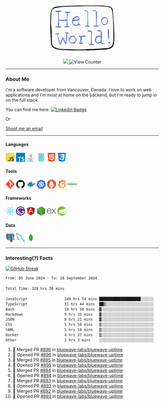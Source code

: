 <div align="center">
    <img src="./img/hello_world.webp" height="200px" width="">
    <div>
        <a href="https://www.linkedin.com/in/ajhollid">
            <img src="https://img.shields.io/badge/LinkedIn-blue"/>
        </a>
        <img src="https://komarev.com/ghpvc/?username=ajhollid&color=yellow" alt="View Counter">
    </div>
</div>

---

### About Me

I'm a software developer from Vancouver, Canada. I love to work on web applications and I'm most at home on the backend, but I'm ready to jump in on the full stack.

You can find me here: [![Linkedin Badge](https://img.shields.io/badge/-ajhollid-blue?style=flat&logo=Linkedin&logoColor=white)](https://www.linkedin.com/in/ajhollid)

Or

[Shoot me an email](mailto:ajhollid@gmail.com)

---

#### Languages

<div>
    <img src="./img/devicons/javascript-original.svg" width=30 height=30 alt="JavaScript">
    <img src="/img/devicons/typescript-original.svg" width=30 height=30 alt="TypeScript">
    <img src="./img/devicons/java-original.svg" width=30 height=30 alt="Java">
    <img src="./img/devicons/go-original.svg" width=30 height=30 alt="Golang">
    <img src="./img/devicons/html5-original.svg" width=30 height=30 alt="HTML 5">
    <img src="./img/devicons/css3-original.svg" width=30 height=30 alt="CSS 3">
</div>

#### Tools

<div>
    <img src="./img/devicons/git-original.svg" width=30 height=30 alt="Git">
    <img src="./img/devicons/github-original.svg" width=30 height=30 alt="Github">
    <img src="./img/devicons/docker-original.svg" width=30 
    height=30 alt="Docker">
    <img src="./img/devicons/kubernetes-original.svg" width=30 height=30 alt="K8">
    <img src="./img/devicons/prometheus-original.svg" width=30 height=30 alt="Prometheus">
    <img src="./img/devicons/grafana-original.svg" width=30 height=30 alt="Grafana">
    <img src="./img/devicons/nginx-original.svg" width=30 height=30 alt="Nginx">
</div>

#### Frameworks

<div>
    <img src="./img/devicons/react-original.svg" width=30 height=30 alt="React">
    <img src="./img/devicons/gatsby-original.svg" width=30 height=30 alt="Gatsby">
    <img src="./img/devicons/angularjs-original.svg" width=30 height=30 alt="AngularJS">
    <img src="./img/devicons/nodejs-original.svg" width=30 height=30 alt="NodeJS">
    <img src="./img/devicons/express-original.svg" width=30 height=30 alt="Express">
    <img src="./img/devicons/spring-original.svg" width=30 height=30 alt="Spring">
</div>

#### Data

<div>
    <img src="./img/devicons/postgresql-original.svg" width=30 height=30 alt="Postgresql">
    <img src="./img/devicons/mysql-original.svg" width=30 height=30 alt="Mysql">
    <img src="./img/devicons/mongodb-original.svg" width=30 height=30 alt="MongoDB">
</div>

---

### Interesting(?) Facts

[![GitHub Streak](http://github-readme-streak-stats.herokuapp.com?user=ajhollid)](https://git.io/streak-stats)

 <!--START_SECTION:waka-->

```txt
From: 05 June 2024 - To: 28 September 2024

Total Time: 328 hrs 30 mins

JavaScript                 249 hrs 54 mins ███████████████████░░░░░░   75.60 %
TypeScript                 31 hrs 44 mins  ██▒░░░░░░░░░░░░░░░░░░░░░░   09.60 %
Bash                       10 hrs 50 mins  ▓░░░░░░░░░░░░░░░░░░░░░░░░   03.28 %
Markdown                   9 hrs 35 mins   ▓░░░░░░░░░░░░░░░░░░░░░░░░   02.90 %
JSON                       8 hrs 21 mins   ▓░░░░░░░░░░░░░░░░░░░░░░░░   02.53 %
CSS                        5 hrs 58 mins   ▒░░░░░░░░░░░░░░░░░░░░░░░░   01.81 %
YAML                       5 hrs 10 mins   ▒░░░░░░░░░░░░░░░░░░░░░░░░   01.56 %
Docker                     4 hrs 37 mins   ▒░░░░░░░░░░░░░░░░░░░░░░░░   01.40 %
Other                      2 hrs 3 mins    ░░░░░░░░░░░░░░░░░░░░░░░░░   00.62 %
```

<!--END_SECTION:waka-->


<!--START_SECTION:activity-->
1. 🎉 Merged PR [#896](https://github.com/bluewave-labs/bluewave-uptime/pull/896) in [bluewave-labs/bluewave-uptime](https://github.com/bluewave-labs/bluewave-uptime)
2. 💪 Opened PR [#896](https://github.com/bluewave-labs/bluewave-uptime/pull/896) in [bluewave-labs/bluewave-uptime](https://github.com/bluewave-labs/bluewave-uptime)
3. 🎉 Merged PR [#895](https://github.com/bluewave-labs/bluewave-uptime/pull/895) in [bluewave-labs/bluewave-uptime](https://github.com/bluewave-labs/bluewave-uptime)
4. 💪 Opened PR [#895](https://github.com/bluewave-labs/bluewave-uptime/pull/895) in [bluewave-labs/bluewave-uptime](https://github.com/bluewave-labs/bluewave-uptime)
5. 🎉 Merged PR [#894](https://github.com/bluewave-labs/bluewave-uptime/pull/894) in [bluewave-labs/bluewave-uptime](https://github.com/bluewave-labs/bluewave-uptime)
6. 💪 Opened PR [#894](https://github.com/bluewave-labs/bluewave-uptime/pull/894) in [bluewave-labs/bluewave-uptime](https://github.com/bluewave-labs/bluewave-uptime)
7. 🎉 Merged PR [#893](https://github.com/bluewave-labs/bluewave-uptime/pull/893) in [bluewave-labs/bluewave-uptime](https://github.com/bluewave-labs/bluewave-uptime)
8. 💪 Opened PR [#893](https://github.com/bluewave-labs/bluewave-uptime/pull/893) in [bluewave-labs/bluewave-uptime](https://github.com/bluewave-labs/bluewave-uptime)
9. 🎉 Merged PR [#892](https://github.com/bluewave-labs/bluewave-uptime/pull/892) in [bluewave-labs/bluewave-uptime](https://github.com/bluewave-labs/bluewave-uptime)
10. 💪 Opened PR [#892](https://github.com/bluewave-labs/bluewave-uptime/pull/892) in [bluewave-labs/bluewave-uptime](https://github.com/bluewave-labs/bluewave-uptime)
<!--END_SECTION:activity-->
